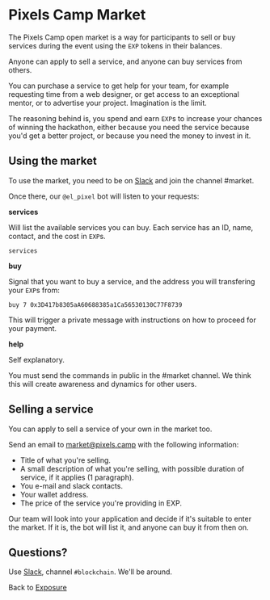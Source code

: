 # Pixels Camp Market

The Pixels Camp open market is a way for participants to sell or buy services during the event using the `EXP` tokens in their balances.

Anyone can apply to sell a service, and anyone can buy services from others.

You can purchase a service to get help for your team, for example requesting time from a web designer, or get access to an exceptional mentor, or to advertise your project. Imagination is the limit.

The reasoning behind is, you spend and earn `EXP`s to increase your chances of winning the hackathon, either because you need the service because you'd get a better project, or because you need the money to invest in it.

## Using the market

To use the market, you need to be on [Slack][1] and join the channel #market.

Once there, our `@el_pixel` bot will listen to your requests:

**services**

Will list the available services you can buy. Each service has an ID, name, contact, and the cost in `EXP`s.

```
services
```

**buy**

Signal that you want to buy a service, and the address you will transfering your `EXP`s from:

```
buy 7 0x3D417b8305aA60688385a1Ca56530130C77F8739
```

This will trigger a private message with instructions on how to proceed for your payment.

**help**

Self explanatory.

You must send the commands in public in the #market channel. We think this will create awareness and dynamics for other users.

## Selling a service

You can apply to sell a service of your own in the market too.

Send an email to [market@pixels.camp](mailto:market@pixels.camp) with the following information:

 * Title of what you're selling.
 * A small description of what you're selling, with possible duration of service, if it applies (1 paragraph).
 * You e-mail and slack contacts.
 * Your wallet address.
 * The price of the service you're providing in EXP.

Our team will look into your application and decide if it's suitable to enter the market. If it is, the bot will list it, and anyone can buy it from then on.

## Questions?

Use [Slack][8], channel `#blockchain`. We'll be around.

Back to [Exposure][24]

[1]: https://github.com/PixelsCamp/docs/blob/master/SLACK.md
[8]: https://github.com/PixelsCamp/docs/blob/master/SLACK.md
[24]: https://github.com/PixelsCamp/moon
